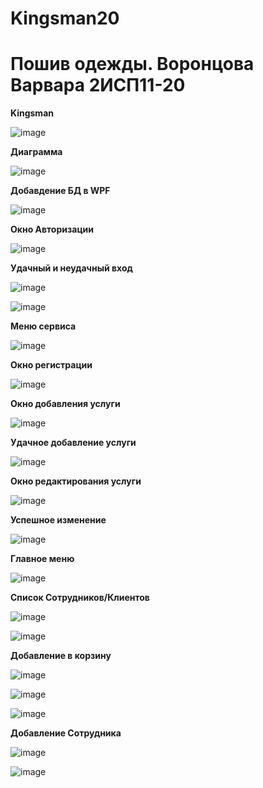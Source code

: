 # Kingsman20
<h1>Пошив одежды. Воронцова Варвара 2ИСП11-20</h1>
<b>Kingsman</b>

![image](https://user-images.githubusercontent.com/126570601/224034915-d079bca9-8e3c-4f6c-999c-e67060fc99d0.png)

<b>Диаграмма</b>

![image](https://user-images.githubusercontent.com/126570601/225684825-be3b35f6-9920-4427-b96d-2c502d9e2470.png)

<b>Добавдение БД в WPF</b>

![image](https://user-images.githubusercontent.com/126570601/225825512-ef8589f0-dc44-4d59-b71e-b518399b24b1.png)

<b>Окно Авторизации</b>

![image](https://user-images.githubusercontent.com/126570601/228218255-27e2b4ee-3f17-4c7d-ab93-98c3fc609141.png)

<b>Удачный и неудачный вход</b>

![image](https://user-images.githubusercontent.com/126570601/225842506-e31719af-86c3-49eb-a5d1-7a95fd5988a8.png)

![image](https://user-images.githubusercontent.com/126570601/225842601-826e6427-84b2-46aa-88a9-0c93d5de36b5.png)

<b>Меню сервиса</b>

![image](https://user-images.githubusercontent.com/126570601/228219968-4129f797-5ea4-43b8-8bc5-84d98603e8e2.png)

<b>Окно регистрации </b>

![image](https://user-images.githubusercontent.com/126571078/230903645-29593219-9ae2-4d60-9d84-cf49fc68170c.png)

<b>Окно добавления услуги </b>

![image](https://user-images.githubusercontent.com/126571078/230600891-93720aa4-a345-43d8-bbed-0f466d220a11.png)

<b>Удачное добавление услуги </b>

![image](https://user-images.githubusercontent.com/126571078/230600974-5f73f89b-0a30-46e5-8f9e-a5cd5028c8c2.png)

<b>Окно редактирования услуги</b>

![image](https://user-images.githubusercontent.com/126571078/230908624-a49c5d94-3dcb-406a-8436-9e465762d75f.png)

<b>Успешное изменение</b>

![image](https://user-images.githubusercontent.com/126571078/230908987-12e9dd72-4573-4f67-a6b0-0ce5e8a0b92c.png)

<b>Главное меню</b>

![image](https://user-images.githubusercontent.com/126571078/230913758-bd9dc4cd-642f-4bf7-bade-e89196a4103b.png)

<b>Список Сотрудников/Клиентов</b>

![image](https://user-images.githubusercontent.com/126571078/231736453-e2c9cfa9-5b08-4756-b7ae-0f91e8dbaf5d.png)

![image](https://user-images.githubusercontent.com/126571078/231736510-2d0ae6b9-f4a4-4308-9da8-8be621380afe.png)

<b>Добавление в корзину</b>

![image](https://github.com/VorontsovaVE/Kingsman20/assets/126570601/d37b7bda-b73f-4907-9914-5e5c9e477613)

![image](https://github.com/VorontsovaVE/Kingsman20/assets/126570601/2f119896-0762-479b-9593-5a627bd532b8)

![image](https://github.com/VorontsovaVE/Kingsman20/assets/126570601/7a2f3d4e-0841-4888-bfb7-8afd26d19824)

<b>Добавление Сотрудника </b>

![image](https://github.com/VorontsovaVE/Kingsman20/assets/126570601/6f4c7e27-5dbd-4a5b-b2ab-41789747024d)

![image](https://github.com/VorontsovaVE/Kingsman20/assets/126570601/a397cac8-e91d-44e6-ac9d-cabcf20687bb)
